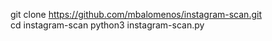 git clone https://github.com/mbalomenos/instagram-scan.git      
cd instagram-scan
python3 instagram-scan.py

